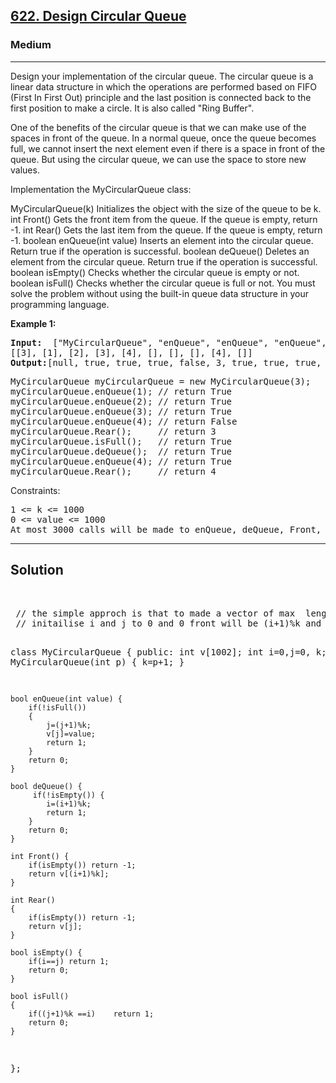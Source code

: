
<h2><a href="https://leetcode.com/problems/design-circular-queue/">622. Design Circular Queue</a></h2>
<h3>Medium</h3>
<hr>
<div><p>
Design your implementation of the circular queue. The circular queue is a linear data structure in which the operations are performed based on FIFO (First In First Out) principle and the last position is connected back to the first position to make a circle. It is also called "Ring Buffer".

One of the benefits of the circular queue is that we can make use of the spaces in front of the queue. In a normal queue, once the queue becomes full, we cannot insert the next element even if there is a space in front of the queue. But using the circular queue, we can use the space to store new values.

Implementation the MyCircularQueue class:

MyCircularQueue(k) Initializes the object with the size of the queue to be k.
int Front() Gets the front item from the queue. If the queue is empty, return -1.
int Rear() Gets the last item from the queue. If the queue is empty, return -1.
boolean enQueue(int value) Inserts an element into the circular queue. Return true if the operation is successful.
boolean deQueue() Deletes an element from the circular queue. Return true if the operation is successful.
boolean isEmpty() Checks whether the circular queue is empty or not.
boolean isFull() Checks whether the circular queue is full or not.
You must solve the problem without using the built-in queue data structure in your programming language. 
</p>


<p><strong>Example 1:</strong></p>
<pre><strong>Input:</strong>  ["MyCircularQueue", "enQueue", "enQueue", "enQueue", "enQueue", "Rear", "isFull", "deQueue", "enQueue", "Rear"]
[[3], [1], [2], [3], [4], [], [], [], [4], []]
<strong>Output:</strong>[null, true, true, true, false, 3, true, true, true, 4]
</pre>
<pre>
MyCircularQueue myCircularQueue = new MyCircularQueue(3);
myCircularQueue.enQueue(1); // return True
myCircularQueue.enQueue(2); // return True
myCircularQueue.enQueue(3); // return True
myCircularQueue.enQueue(4); // return False
myCircularQueue.Rear();     // return 3
myCircularQueue.isFull();   // return True
myCircularQueue.deQueue();  // return True
myCircularQueue.enQueue(4); // return True
myCircularQueue.Rear();     // return 4
</pre>
  

Constraints:
<pre>
1 <= k <= 1000
0 <= value <= 1000
At most 3000 calls will be made to enQueue, deQueue, Front, Rear, isEmpty, and isFull.
</pre>
<hr>
 <h2><strong><b>Solution</b></strong></h2>
 <br>
 <pre>
 // the simple approch is that to made a vector of max  length and take two pointer take the size k=k+1 , 
 // initailise i and j to 0 and 0 front will be (i+1)%k and rear at j full is (j+1)%k==i empty if i==j

class MyCircularQueue {
public:
    int v[1002]; int i=0,j=0, k;
    MyCircularQueue(int p) 
    {
        k=p+1;
    }
    
    bool enQueue(int value) {
        if(!isFull()) 
        {
            j=(j+1)%k; 
            v[j]=value;
            return 1;
        }
        return 0;
    }
    
    bool deQueue() {
         if(!isEmpty()) {
            i=(i+1)%k; 
            return 1;
        }
        return 0;
    }
    
    int Front() {
        if(isEmpty()) return -1;
        return v[(i+1)%k];
    }
    
    int Rear() 
    {
        if(isEmpty()) return -1;
        return v[j];
    }
    
    bool isEmpty() {
        if(i==j) return 1;
        return 0;
    }
    
    bool isFull() 
    {
        if((j+1)%k ==i)    return 1;
        return 0;
    }
};


          
 </pre>

